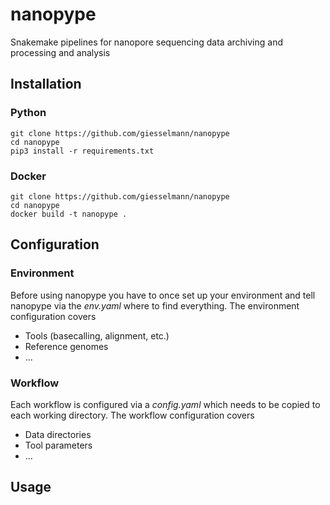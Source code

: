 # nanopype
Snakemake pipelines for nanopore sequencing data archiving and processing and analysis

## Installation
### Python

    git clone https://github.com/giesselmann/nanopype
    cd nanopype
	pip3 install -r requirements.txt

### Docker
	git clone https://github.com/giesselmann/nanopype
	cd nanopype
	docker build -t nanopype .

## Configuration

### Environment
Before using nanopype you have to once set up your environment and tell nanopype via the *env.yaml* where to find everything. The environment configuration covers

 - Tools (basecalling, alignment, etc.)
 - Reference genomes
 - ...

### Workflow
Each workflow is configured via a *config.yaml* which needs to be copied to each working directory. The workflow configuration covers

 - Data directories
 - Tool parameters
 - ...

## Usage

